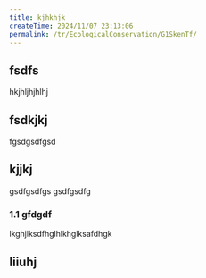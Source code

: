 ```yaml
---
title: kjhkhjk
createTime: 2024/11/07 23:13:06
permalink: /tr/EcologicalConservation/G1SkenTf/
---
```



## fsdfs
hkjhljhjhlhj
## fsdkjkj

fgsdgsdfgsd

## kjjkj

gsdfgsdfgs
gsdfgsdfg

### 1.1 gfdgdf


lkghjlksdfhglhlkhglksafdhgk

## liiuhj

